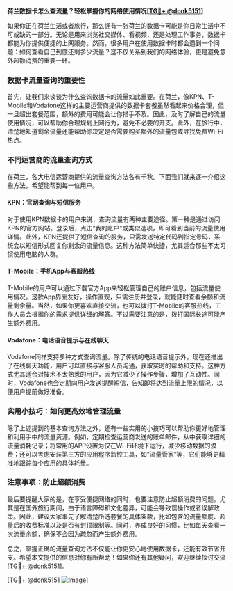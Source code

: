 **荷兰数据卡怎么查流量？轻松掌握你的网络使用情况[[TG💪+ @donk5151](https://t.me/s/donk5151)]**

如果你正在荷兰生活或者旅行，那么拥有一张荷兰的数据卡可能是你日常生活中不可或缺的一部分。无论是用来浏览社交媒体、看视频，还是处理工作事务，数据卡都能为你提供便捷的上网服务。然而，很多用户在使用数据卡时都会遇到一个问题：如何查看自己到底还剩多少流量？这不仅关系到我们的网络体验，更是避免意外超额消费的重要一环。

### 数据卡流量查询的重要性

首先，让我们来谈谈为什么查询数据卡的流量如此重要。在荷兰，像KPN、T-Mobile和Vodafone这样的主要运营商提供的数据卡套餐虽然看起来价格合理，但一旦超出套餐范围，额外的费用可能会让你措手不及。因此，及时了解自己的流量使用情况，可以帮助你合理规划上网行为，避免不必要的开支。此外，在旅行中，清楚地知道剩余流量还能帮助你决定是否需要购买额外的流量包或寻找免费Wi-Fi热点。

### 不同运营商的流量查询方式

在荷兰，各大电信运营商提供的流量查询方法各有千秋。下面我们就来逐一介绍这些方法，希望能帮到每一位用户。

#### KPN：官网查询与短信服务

对于使用KPN数据卡的用户来说，查询流量有两种主要途径。第一种是通过访问KPN的官方网站。登录后，点击“我的账户”或类似选项，即可看到当前的流量使用详情。此外，KPN还提供了短信查询的服务，只需发送特定代码到指定号码，系统会以短信形式回复你剩余的流量信息。这种方法简单快捷，尤其适合那些不太习惯使用电脑的人群。

#### T-Mobile：手机App与客服热线

T-Mobile的用户可以通过下载官方App来轻松管理自己的账户信息，包括流量使用情况。这款App界面友好，操作直观，只需注册并登录，就能随时查看余额和流量剩余量。当然，如果你更喜欢直接交流，也可以拨打T-Mobile的客服热线，工作人员会根据你的需求提供详细的解答。不过需要注意的是，拨打国际长途可能产生额外费用。

#### Vodafone：电话语音提示与在线聊天

Vodafone同样支持多种方式查询流量。除了传统的电话语音提示外，现在还推出了在线聊天功能，用户可以直接与客服人员沟通，获取实时的帮助和支持。这种方式尤其适合对技术不太熟悉的用户，因为它减少了操作步骤，增加了互动性。同时，Vodafone也会定期向用户发送提醒短信，告知即将达到流量上限的情况，以便用户提前做好准备。

### 实用小技巧：如何更高效地管理流量

除了上述提到的基本查询方法之外，还有一些实用的小技巧可以帮助你更好地管理和利用手中的流量资源。例如，定期检查运营商发送的账单邮件，从中获取详细的流量消耗记录；将常用的APP设置为仅在Wi-Fi环境下运行，减少移动数据的浪费；还可以考虑安装第三方的应用程序监控工具，如“流量管家”等，它们能够更精准地跟踪每个应用的具体耗量。

### 注意事项：防止超额消费

最后要提醒大家的是，在享受便捷网络的同时，也要注意防止超额消费的问题。尤其是在国外旅行期间，由于语言障碍和文化差异，可能会导致误操作或者误解政策。因此，建议大家事先了解清楚所选套餐的具体条款，比如包含的流量额度、超量后的收费标准以及是否有封顶限制等。同时，养成良好的习惯，比如每天查看一次流量余额，确保不会因为疏忽而产生额外费用。

总之，掌握正确的流量查询方法不仅能让你更安心地使用数据卡，还能有效节省开支。希望本文提供的信息对你有所帮助！如果你还有其他疑问，欢迎继续探讨交流[[TG💪+ @donk5151](https://t.me/s/donk5151)]。

[[TG💪+ @donk5151](https://t.me/s/donk5151) ![Image](https://i.postimg.cc/rwNCRYN7/Snipaste-2025-04-30-17-27-05.png)]